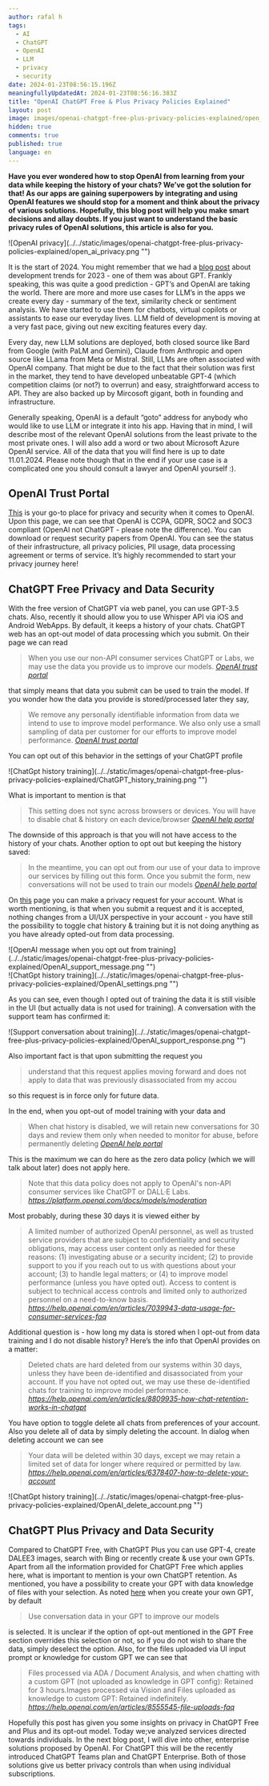 ```yaml
---
author: rafal h
tags:
  - AI
  - ChatGPT
  - OpenAI
  - LLM
  - privacy
  - security
date: 2024-01-23T08:56:15.196Z
meaningfullyUpdatedAt: 2024-01-23T08:56:16.383Z
title: "OpenAI ChatGPT Free & Plus Privacy Policies Explained"
layout: post
image: images/openai-chatgpt-free-plus-privacy-policies-explained/open_ai_privacy.png
hidden: true
comments: true
published: true
language: en
---
```

**Have you ever wondered how to stop OpenAI from learning from your data while keeping the history of your chats? We’ve got the solution for that! As our apps are gaining superpowers by integrating and using OpenAI features we should stop for a moment and think about the privacy of various solutions. Hopefully, this blog post will help you make smart decisions and allay doubts. If you just want to understand the basic privacy rules of OpenAI solutions, this article is also for you.**

<div className="image">![OpenAI privacy](../../static/images/openai-chatgpt-free-plus-privacy-policies-explained/open_ai_privacy.png "")</div>

It is the start of 2024. You might remember that we had a [blog post](https://brightinventions.pl/blog/software-development-trends/) about development trends for 2023 - one of them was about GPT. Frankly speaking, this was quite a good prediction - GPT’s and OpenAI are taking the world. There are more and more use cases for LLM’s in the apps we create every day - summary of the text, similarity check or sentiment analysis. We have started to use them for chatbots, virtual copilots or assistants to ease our everyday lives. LLM field of development is moving at a very fast pace, giving out new exciting features every day. 

Every day, new LLM solutions are deployed, both closed source like Bard from Google (with PaLM and Gemini), Claude from Anthropic and open source like LLama from Meta or Mistral. Still, LLMs are often associated with OpenAI company. That might be due to the fact that their solution was first in the market, they tend to have developed unbeatable GPT-4 (which competition claims (or not?) to overrun) and easy, straightforward access to API. They are also backed up by Mircosoft gigant, both in founding and infrastructure.

Generally speaking, OpenAI is a default “goto” address for anybody who would like to use LLM or integrate it into his app. Having that in mind, I will describe most of the relevant OpenAI solutions from the least private to the most private ones. I will also add a word or two about Microsoft Azure OpenAI service. All of the data that you will find here is up to date 11.01.2024. Please note though that in the end if your use case is a complicated one you should consult a lawyer and OpenAI yourself :).

## OpenAI Trust Portal

[This](https://trust.openai.com/) is your go-to place for privacy and security when it comes to OpenAI. Upon this page, we can see that OpenAI is CCPA, GDPR, SOC2 and SOC3 compliant (OpenAI not ChatGPT - please note the difference). You can download or request security papers from OpenAI. You can see the status of their infrastructure, all privacy policies, PII usage, data processing agreement or terms of service. It’s highly recommended to start your privacy journey here!

## ChatGPT Free Privacy and Data Security

With the free version of ChatGPT via web panel, you can use GPT-3.5 chats. Also, recently it should allow you to use Whisper API via iOS and Android WebApps. By default, it keeps a history of your chats. ChatGPT web has an opt-out model of data processing which you submit. On their page we can read
> When you use our non-API consumer services ChatGPT or Labs, we may use the data you provide us to improve our models.
> <cite>[OpenAI trust portal](https://trust.openai.com/?itemName=data_privacy&source=click)</cite>

that simply means that data you submit can be used to train the model. If you wonder how the data you provide is stored/processed later they say,

> We remove any personally identifiable information from data we intend to use to improve model performance. We also only use a small sampling of data per customer for our efforts to improve model performance.
> <cite>[OpenAI trust portal](https://trust.openai.com/?itemName=data_privacy&source=click)</cite>

You can opt out of this behavior in the settings of your ChatGPT profile

<div className="image">![ChatGpt history training](../../static/images/openai-chatgpt-free-plus-privacy-policies-explained/ChatGPT_history_training.png "")</div>

What is important to mention is that
> This setting does not sync across browsers or devices. You will have to disable chat & history on each device/browser
> <cite>[OpenAI help portal](https://help.openai.com/en/articles/7730893-data-controls-faq)</cite>

The downside of this approach is that you will not have access to the history of your chats. Another option to opt out but keeping the history saved:
> In the meantime, you can opt out from our use of your data to improve our services by filling out this form. Once you submit the form, new conversations will not be used to train our models
> <cite>[OpenAI help portal](https://help.openai.com/en/articles/7730893-data-controls-faq)</cite>


On [this](https://privacy.openai.com/) page you can make a privacy request for your account. What is worth mentioning, is that when you submit a request and it is accepted, nothing changes from a UI/UX perspective in your account - you have still the possibility to toggle chat history & training but it is not doing anything as you have already opted-out from data processing.

<div className="image">![OpenAI message when you opt out from training](../../static/images/openai-chatgpt-free-plus-privacy-policies-explained/OpenAI_support_message.png "")</div>
<div className="image">![ChatGpt history training](../../static/images/openai-chatgpt-free-plus-privacy-policies-explained/OpenAI_settings.png "")</div>

As you can see, even though I opted out of training the data it is still visible in the UI (but actually data is not used for training).  A conversation with the support team has confirmed it: 

<div className="image">![Support conversation about training](../../static/images/openai-chatgpt-free-plus-privacy-policies-explained/OpenAI_support_response.png "")</div>

Also important fact is that upon submitting the request you
> understand that this request applies moving forward and does not apply to data that was previously disassociated from my accou

so this request is in force only for future data.

In the end, when you opt-out of model training with your data and
> When chat history is disabled, we will retain new conversations for 30 days and review them only when needed to monitor for abuse, before permanently deleting
> <cite>[OpenAI help portal](https://help.openai.com/en/articles/7730893-data-controls-faq)</cite>

This is the maximum we can do here as the zero data policy (which we will talk about later) does not apply here. 
> Note that this data policy does not apply to OpenAI's non-API consumer services like ChatGPT or DALL·E Labs.
> <cite> https://platform.openai.com/docs/models/moderation </cite>

Most probably, during these 30 days it is viewed either by
> A limited number of authorized OpenAI personnel, as well as trusted service providers that are subject to confidentiality and security obligations, may access user content only as needed for these reasons: (1) investigating abuse or a security incident; (2) to provide support to you if you reach out to us with questions about your account; (3) to handle legal matters; or (4) to improve model performance (unless you have opted out). Access to content is subject to technical access controls and limited only to authorized personnel on a need-to-know basis.
> <cite> https://help.openai.com/en/articles/7039943-data-usage-for-consumer-services-faq </cite>


Additional question is - how long my data is stored when I opt-out from data training and I do not disable history? Here’s the info that OpenAI provides on a matter: 
> Deleted chats are hard deleted from our systems within 30 days, unless they have been de-identified and disassociated from your account. If you have not opted out, we may use these de-identified chats for training to improve model performance.
> <cite> https://help.openai.com/en/articles/8809935-how-chat-retention-works-in-chatgpt </cite>

You have option to toggle delete all chats from preferences of your account. Also you delete all of data by simply deleting the account. In dialog when deleting account we can see
> Your data will be deleted within 30 days, except we may retain a limited set of data for longer where required or permitted by law.
> <cite> https://help.openai.com/en/articles/6378407-how-to-delete-your-account </cite>

<div className="image">![ChatGpt history training](../../static/images/openai-chatgpt-free-plus-privacy-policies-explained/OpenAI_delete_account.png "")</div>


## ChatGPT Plus Privacy and Data Security

Compared to ChatGPT Free, with ChatGPT Plus you can use GPT-4, create DALEE3 images, search with Bing or recently create & use your own GPTs.
Apart from all the information provided for ChatGPT Free which applies here, what is important to mention is your own ChatGPT retention. As mentioned, you have a possibility to create your GPT with data knowledge of files with your selection. As noted [here](https://community.openai.com/t/data-privacy-for-latest-features-gpts-and-assistants/493023/4) when you create your own GPT, by default 
> Use conversation data in your GPT to improve our models

is selected. It is unclear if the option of opt-out mentioned in the GPT Free section overrides this selection or not, so if you do not wish to share the data, simply deselect the option. Also, for the files uploaded via UI input prompt or knowledge for custom GPT we can see that

> Files processed via ADA / Document Analysis, and when chatting with a custom GPT (not uploaded as knowledge in GPT config): Retained for 3 hours.Images processed via Vision and Files uploaded as knowledge to custom GPT: Retained indefinitely. 
> <cite> https://help.openai.com/en/articles/8555545-file-uploads-faq </cite>

Hopefully this post has given you some insights on privacy in ChatGPT Free and Plus and its opt-out model. Today we;ve analyzed services directed towards individuals. In the next blog post, I will dive into other, enterprise solutions proposed by OpenAI. For ChatGPT this will be the recently introduced ChatGPT Teams plan and ChatGPT Enterprise. Both of those solutions give us better privacy controls than when using individual subscriptions. 




